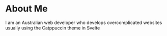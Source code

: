 # About Me

I am an Australian web developer who develops overcomplicated websites usually using the Catppuccin theme in Svelte
